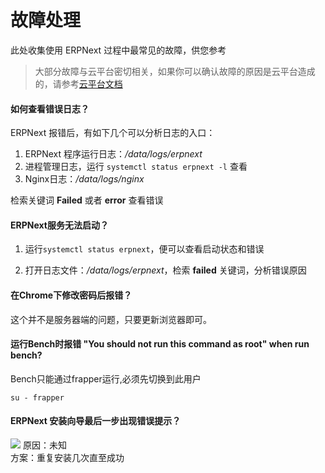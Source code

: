 # 故障处理

此处收集使用 ERPNext 过程中最常见的故障，供您参考

> 大部分故障与云平台密切相关，如果你可以确认故障的原因是云平台造成的，请参考[云平台文档](https://support.websoft9.com/docs/faq/zh/tech-instance.html)

#### 如何查看错误日志？

ERPNext 报错后，有如下几个可以分析日志的入口：

1. ERPNext 程序运行日志：*/data/logs/erpnext*
2. 进程管理日志，运行 `systemctl status erpnext -l` 查看
3. Nginx日志：*/data/logs/nginx*

检索关键词 **Failed** 或者 **error** 查看错误

#### ERPNext服务无法启动？

1. 运行`systemctl status erpnext`，便可以查看启动状态和错误

2. 打开日志文件：*/data/logs/erpnext*，检索 **failed** 关键词，分析错误原因


#### 在Chrome下修改密码后报错？

这个并不是服务器端的问题，只要更新浏览器即可。

#### 运行Bench时报错 "You should not run this command as root" when run bench?

Bench只能通过frapper运行,必须先切换到此用户
```shell
su - frapper
```

#### ERPNext 安装向导最后一步出现错误提示？
![](https://libs.websoft9.com/Websoft9/DocsPicture/zh/erpnext/erpnext-wizarderror-websoft9.png)
原因：未知  
方案：重复安装几次直至成功  